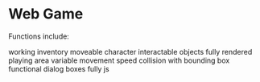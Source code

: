 # Web Game 

Functions include:

  working inventory
  moveable character
  interactable objects
  fully rendered playing area
  variable movement speed
  collision with bounding box
  functional dialog boxes
  fully js
